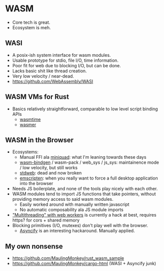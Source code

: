 # WASM
* Core tech is great.
* Ecosystem is meh.

## WASI
* A posix-ish system interface for wasm modules.
* Usable prototype for stdio, file I/O, time information.
* Poor fit for web due to blocking I/O, but can be done.
* Lacks basic shit like thread creation.
* Very low velocity / near-dead.
* <https://github.com/WebAssembly/WASI>

## WASM VMs for Rust
* Basics relatively straightforward, comparable to low level script binding APIs
    * [wasmtime](https://docs.rs/wasmtime/)
    * [wasmer](https://docs.rs/wasmer/)

## WASM in the Browser
* Ecosystems:
    * Manual FFI ala [miniquad](https://github.com/not-fl3/miniquad): what I'm leaning towards these days
    * [wasm-bindgen](https://github.com/rustwasm/wasm-bindgen) / wasm-pack / web_sys / js_sys: maintainence mode / low velocity, but still works
    * [stdweb](https://github.com/koute/stdweb): dead and now broken
    * [emscripten](https://emscripten.org/): when you really want to force a full desktop application into the browser
* Needs JS boilerplate, and none of the tools play nicely with each other.
* WASM modules tend to import JS functions that take pointers, without providing memory access to said wasm modules.
    * Easily worked around with manually written javascript
    * No automatic composability ala JS module imports
* ["Multithreading" with web workers](https://rustwasm.github.io/2018/10/24/multithreading-rust-and-wasm.html) is currently a hack at best, requires https? for cors + shared memory
* Blocking primitives (I/O, mutexes) don't play well with the browser.
    * [Asyncify](https://kripken.github.io/blog/wasm/2019/07/16/asyncify.html) is an interesting hackaround.  Manually applied.

## My own nonsense
* <https://github.com/MaulingMonkey/rust_wasm_sample>
* <https://github.com/MaulingMonkey/cargo-html> (WASI + Asyncify junk)
